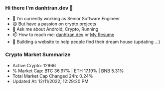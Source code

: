### Hi there I'm danhtran.dev 👋

- 🔭 I’m currently working as Senior Software Engineer
- 😄 But have a passion on crypto projects
- 💬 Ask me about Android, Crypto, Running 
- 📫 How to reach me: <a href="https://danhtran.dev" target="_blank">danhtran.dev</a> or <a href="Dan-Resume.pdf" target="_blank">My Resume</a>
- 🌱 Building a website to help people find their dream house (updating ...)

### Crypto Market Summarize
- Active Crypto: 12966
- % Market Cap: BTC 36.97% | ETH 17.19% | BNB 5.31%
- Total Market Cap Changed 24h: 0.24%
- Updated At: 12/11/2022, 12:29:20 PM
